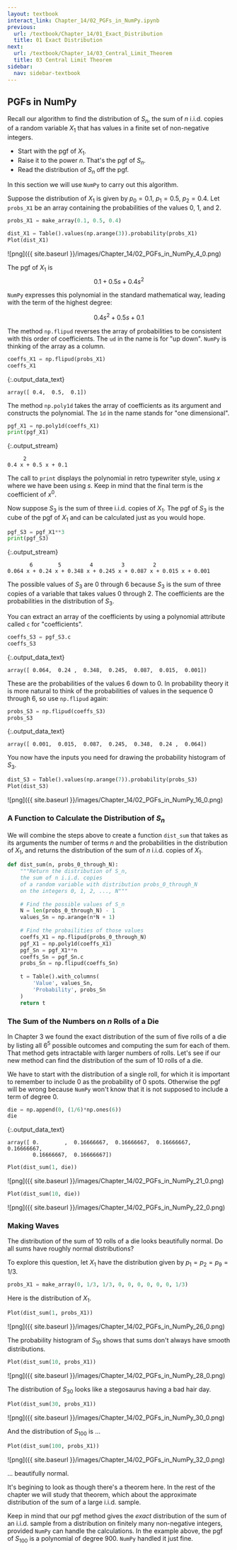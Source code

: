 ```yaml
---
layout: textbook
interact_link: Chapter_14/02_PGFs_in_NumPy.ipynb
previous:
  url: /textbook/Chapter_14/01_Exact_Distribution
  title: 01 Exact Distribution
next:
  url: /textbook/Chapter_14/03_Central_Limit_Theorem
  title: 03 Central Limit Theorem
sidebar:
  nav: sidebar-textbook
---
```


## PGFs in NumPy ##

Recall our algorithm to find the distribution of $S_n$, the sum of $n$ i.i.d. copies of a random variable $X_1$ that has values in a finite set of non-negative integers.

- Start with the pgf of $X_1$.
- Raise it to the power $n$. That's the pgf of $S_n$.
- Read the distribution of $S_n$ off the pgf.

In this section we will use `NumPy` to carry out this algorithm.

Suppose the distribution of $X_1$ is given by $p_0 = 0.1$, $p_1 = 0.5$, $p_2 = 0.4$. Let `probs_X1` be an array containing the probabilities of the values 0, 1, and 2.


<div class="input_area" markdown="1">

```python
probs_X1 = make_array(0.1, 0.5, 0.4)
```

</div>


<div class="input_area" markdown="1">

```python
dist_X1 = Table().values(np.arange(3)).probability(probs_X1)
Plot(dist_X1)
```

</div>


![png]({{ site.baseurl }}/images/Chapter_14/02_PGFs_in_NumPy_4_0.png)


The pgf of $X_1$ is
$$
0.1 + 0.5s + 0.4s^2
$$

`NumPy` expresses this polynomial in the standard mathematical way, leading with the term of the highest degree:

$$
0.4s^2 + 0.5s + 0.1
$$

The method `np.flipud` reverses the array of probabilities to be consistent with this order of coefficients. The `ud` in the name is for "up down". `NumPy` is thinking of the array as a column.


<div class="input_area" markdown="1">

```python
coeffs_X1 = np.flipud(probs_X1)
coeffs_X1
```

</div>




{:.output_data_text}
```
array([ 0.4,  0.5,  0.1])
```



The method `np.poly1d` takes the array of coefficients as its argument and constructs the polynomial. The `1d` in the name stands for "one dimensional".


<div class="input_area" markdown="1">

```python
pgf_X1 = np.poly1d(coeffs_X1)
print(pgf_X1)
```

</div>

{:.output_stream}
```
     2
0.4 x + 0.5 x + 0.1

```

The call to `print` displays the polynomial in retro typewriter style, using $x$ where we have been using $s$. Keep in mind that the final term is the coefficient of $x^0$.

Now suppose $S_3$ is the sum of three i.i.d. copies of $X_1$. The pgf of $S_3$ is the cube of the pgf of $X_1$ and can be calculated just as you would hope.


<div class="input_area" markdown="1">

```python
pgf_S3 = pgf_X1**3
print(pgf_S3)
```

</div>

{:.output_stream}
```
       6        5         4         3         2
0.064 x + 0.24 x + 0.348 x + 0.245 x + 0.087 x + 0.015 x + 0.001

```

The possible values of $S_3$ are 0 through 6 because $S_3$ is the sum of three copies of a variable that takes values 0 through 2. The coefficients are the probabilities in the distribution of $S_3$. 

You can extract an array of the coefficients by using a polynomial attribute called `c` for "coefficients".


<div class="input_area" markdown="1">

```python
coeffs_S3 = pgf_S3.c
coeffs_S3
```

</div>




{:.output_data_text}
```
array([ 0.064,  0.24 ,  0.348,  0.245,  0.087,  0.015,  0.001])
```



These are the probabilities of the values 6 down to 0. In probability theory it is more natural to think of the probabilities of values in the sequence 0 through 6, so use `np.flipud` again:


<div class="input_area" markdown="1">

```python
probs_S3 = np.flipud(coeffs_S3)
probs_S3
```

</div>




{:.output_data_text}
```
array([ 0.001,  0.015,  0.087,  0.245,  0.348,  0.24 ,  0.064])
```



You now have the inputs you need for drawing the probability histogram of $S_3$.


<div class="input_area" markdown="1">

```python
dist_S3 = Table().values(np.arange(7)).probability(probs_S3)
Plot(dist_S3)
```

</div>


![png]({{ site.baseurl }}/images/Chapter_14/02_PGFs_in_NumPy_16_0.png)


### A Function to Calculate the Distribution of $S_n$ ###
We will combine the steps above to create a function `dist_sum` that takes as its arguments the number of terms $n$ and the probabilities in the distribution of $X_1$, and returns the distribution of the sum of $n$ i.i.d. copies of $X_1$.


<div class="input_area" markdown="1">

```python
def dist_sum(n, probs_0_through_N):
    """Return the distribution of S_n,
    the sum of n i.i.d. copies
    of a random variable with distribution probs_0_through_N
    on the integers 0, 1, 2, ..., N"""
    
    # Find the possible values of S_n
    N = len(probs_0_through_N) - 1   
    values_Sn = np.arange(n*N + 1)
    
    # Find the probailities of those values
    coeffs_X1 = np.flipud(probs_0_through_N)
    pgf_X1 = np.poly1d(coeffs_X1)
    pgf_Sn = pgf_X1**n
    coeffs_Sn = pgf_Sn.c
    probs_Sn = np.flipud(coeffs_Sn)
    
    t = Table().with_columns(
        'Value', values_Sn,
        'Probability', probs_Sn
    )
    return t
```

</div>

### The Sum of the Numbers on $n$ Rolls of a Die ###
In Chapter 3 we found the exact distribution of the sum of five rolls of a die by listing all $6^5$ possible outcomes and computing the sum for each of them. That method gets intractable with larger numbers of rolls. Let's see if our new method can find the distribution of the sum of 10 rolls of a die.

We have to start with the distribution of a single roll, for which it is important to remember to include 0 as the probability of 0 spots. Otherwise the pgf will be wrong because `NumPy` won't know that it is not supposed to include a term of degree 0.


<div class="input_area" markdown="1">

```python
die = np.append(0, (1/6)*np.ones(6))
die
```

</div>




{:.output_data_text}
```
array([ 0.        ,  0.16666667,  0.16666667,  0.16666667,  0.16666667,
        0.16666667,  0.16666667])
```




<div class="input_area" markdown="1">

```python
Plot(dist_sum(1, die))
```

</div>


![png]({{ site.baseurl }}/images/Chapter_14/02_PGFs_in_NumPy_21_0.png)



<div class="input_area" markdown="1">

```python
Plot(dist_sum(10, die))
```

</div>


![png]({{ site.baseurl }}/images/Chapter_14/02_PGFs_in_NumPy_22_0.png)


### Making Waves ###
The distribution of the sum of 10 rolls of a die looks beautifully normal. Do all sums have roughly normal distributions? 

To explore this question, let $X_1$ have the distribution given by $p_1 = p_2 = p_9 = 1/3$.


<div class="input_area" markdown="1">

```python
probs_X1 = make_array(0, 1/3, 1/3, 0, 0, 0, 0, 0, 0, 1/3)
```

</div>

Here is the distribution of $X_1$.


<div class="input_area" markdown="1">

```python
Plot(dist_sum(1, probs_X1))
```

</div>


![png]({{ site.baseurl }}/images/Chapter_14/02_PGFs_in_NumPy_26_0.png)


The probability histogram of $S_{10}$ shows that sums don't always have smooth distributions.


<div class="input_area" markdown="1">

```python
Plot(dist_sum(10, probs_X1))
```

</div>


![png]({{ site.baseurl }}/images/Chapter_14/02_PGFs_in_NumPy_28_0.png)


The distribution of $S_{30}$ looks like a stegosaurus having a bad hair day.


<div class="input_area" markdown="1">

```python
Plot(dist_sum(30, probs_X1))
```

</div>


![png]({{ site.baseurl }}/images/Chapter_14/02_PGFs_in_NumPy_30_0.png)


And the distribution of $S_{100}$ is ...


<div class="input_area" markdown="1">

```python
Plot(dist_sum(100, probs_X1))
```

</div>


![png]({{ site.baseurl }}/images/Chapter_14/02_PGFs_in_NumPy_32_0.png)


... beautifully normal. 

It's begining to look as though there's a theorem here. In the rest of the chapter we will study that theorem, which about the approximate distribution of the sum of a large i.i.d. sample.

Keep in mind that our pgf method gives the *exact* distribution of the sum of an i.i.d. sample from a distribution on finitely many non-negative integers, provided `NumPy` can handle the calculations. In the example above, the pgf of $S_{100}$ is a polynomial of degree 900. `NumPy` handled it just fine.

